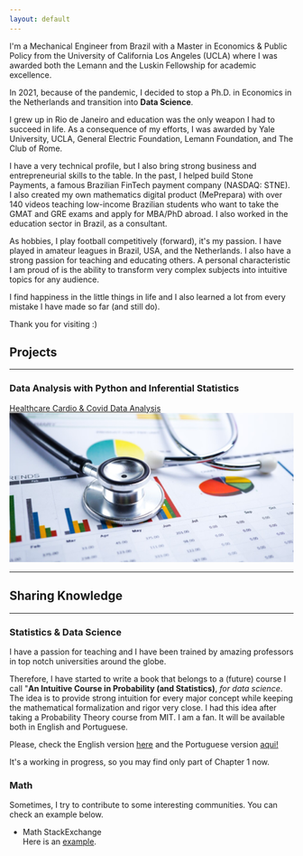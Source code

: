 ```yaml
---
layout: default
---
```


I'm a Mechanical Engineer from Brazil with a Master in Economics & Public Policy from the University of California Los Angeles (UCLA) where I was awarded both the Lemann and the Luskin Fellowship for academic excellence. 

In 2021, because of the pandemic, I decided to stop a Ph.D. in Economics in the Netherlands and transition into **Data Science**.

I grew up in Rio de Janeiro and education was the only weapon I had to succeed in life. As a consequence of my efforts, I was awarded by Yale University, UCLA, General Electric Foundation, Lemann Foundation, and The Club of Rome.

I have a very technical profile, but I also bring strong business and entrepreneurial skills to the table. In the past, I helped build Stone Payments, a famous Brazilian FinTech payment company (NASDAQ: STNE). I also created my own mathematics digital product (MePrepara) with over 140 videos teaching low-income Brazilian students who want to take the GMAT and GRE exams and apply for MBA/PhD abroad. I also worked in the education sector in Brazil, as a consultant.

As hobbies, I play football competitively (forward), it's my passion. I have played in amateur leagues in Brazil, USA, and the Netherlands. I also have a strong passion for teaching and educating others. A personal characteristic I am proud of is the ability to transform very complex subjects into intuitive topics for any audience.

I find happiness in the little things in life and I also learned a lot from every mistake I have made so far (and still do).

Thank you for visiting :)

## Projects

---

### Data Analysis with Python and Inferential Statistics

[Healthcare Cardio & Covid Data Analysis](https://github.com/caiocvelasco/cardio-covid-project.git)
<img src = "assets/img/health.jfif">

--- 

## Sharing Knowledge

---

### Statistics & Data Science
I have a passion for teaching and I have been trained by amazing professors in top notch universities around the globe.

Therefore, I have started to write a book that belongs to a (future) course I call "**An Intuitive Course in Probability (and Statistics)**, _for data science_. The idea is to provide strong intuition for every major concept while keeping the mathematical formalization and rigor very close. I had this idea after taking a Probability Theory course from MIT. I am a fan. It will be available both in English and Portuguese.

Please, check the English version [here](https://caiocvelasco.github.io/assets/my_course/An_Intuitive_Course_in_Probability__draft_EN.pdf) and the Portuguese version [aqui!](https://caiocvelasco.github.io/assets/my_course/Um_Curso_Intuitivo_de_Probabilidade__draft_PT.pdf)

It's a working in progress, so you may find only part of Chapter 1 now.

### Math
Sometimes, I try to contribute to some interesting communities. You can check an example below.

* Math StackExchange\
Here is an [example](https://math.stackexchange.com/a/3444354/727414).